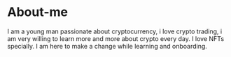 # About-me

I am a young man passionate about cryptocurrency, i love crypto trading, i am very willing to learn more and more about crypto every day. I love NFTs specially. 
I am here to make a change while learning and onboarding.
